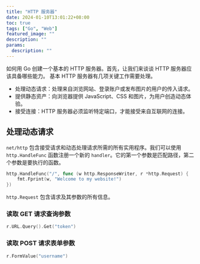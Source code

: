 ```yaml
---
title: "HTTP 服务器"
date: 2024-01-10T13:01:22+08:00
toc: true
tags: ["Go", "Web"]
featured_image: ""
description: ""
params:
  description: ""
---
```

如何用 Go 创建一个基本的 HTTP 服务器。首先，让我们来谈谈 HTTP 服务器应该具备哪些能力。
基本 HTTP 服务器有几项关键工作需要处理。
- 处理动态请求：处理来自浏览网站、登录账户或发布图片的用户的传入请求。
- 提供静态资产：向浏览器提供 JavaScript、CSS 和图片，为用户创造动态体验。
- 接受连接：HTTP 服务器必须监听特定端口，才能接受来自互联网的连接。

## 处理动态请求
`net/http` 包含接受请求和动态处理请求所需的所有实用程序。我们可以使用 `http.HandleFunc` 函数注册一个新的 `handler`。它的第一个参数是匹配路径，第二个参数是要执行的函数。
```go
http.HandleFunc("/", func (w http.ResponseWriter, r *http.Request) {
    fmt.Fprint(w, "Welcome to my website!")
})
```
`http.Request` 包含请求及其参数的所有信息。
### 读取 GET 请求查询参数
```go
r.URL.Query().Get("token")
```
### 读取 POST 请求表单参数
```go
r.FormValue("username")
```
